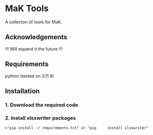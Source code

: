 
# MaK Tools

A collecton of tools for MaK.

## Acknowledgements

!!! Will expand it the future !!!

## Requirements

python (tested on 3.11.9)

## Installation 

### 1. Download the required code

### 2. Install xlsxwriter packages
    >"pip install -r requirements.txt" or "pip     install xlsxwriter"


